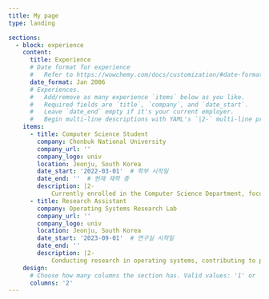 ```yaml
---
title: My page
type: landing

sections:
  - block: experience
    content:
      title: Experience
      # Date format for experience
      #   Refer to https://wowchemy.com/docs/customization/#date-format
      date_format: Jan 2006
      # Experiences.
      #   Add/remove as many experience `items` below as you like.
      #   Required fields are `title`, `company`, and `date_start`.
      #   Leave `date_end` empty if it's your current employer.
      #   Begin multi-line descriptions with YAML's `|2-` multi-line prefix.
    items:
      - title: Computer Science Student
        company: Chonbuk National University
        company_url: ''
        company_logo: univ
        location: Jeonju, South Korea
        date_start: '2022-03-01'  # 학부 시작일
        date_end: ''  # 현재 재학 중
        description: |2-
            Currently enrolled in the Computer Science Department, focusing on software development and research.
      - title: Research Assistant
        company: Operating Systems Research Lab
        company_url: ''
        company_logo: univ
        location: Jeonju, South Korea
        date_start: '2023-09-01'  # 연구실 시작일
        date_end: ''
        description: |2-
            Conducting research in operating systems, contributing to projects on performance optimization and system architecture.
    design:
      # Choose how many columns the section has. Valid values: '1' or '2'.
      columns: '2'
---
```

